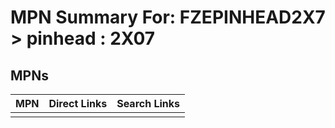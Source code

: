 



# MPN Summary For: FZEPINHEAD2X7 > pinhead : 2X07

## MPNs
  

|MPN|Direct Links|Search Links|
| :--- | :--- | :--- |
||||
